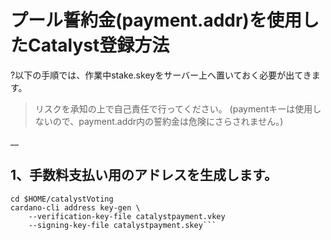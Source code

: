 # プール誓約金(payment.addr)を使用したCatalyst登録方法

?以下の手順では、作業中stake.skeyをサーバー上へ置いておく必要が出てきます。
>リスクを承知の上で自己責任で行ってください。
>(paymentキーは使用しないので、payment.addr内の誓約金は危険にさらされません。)

__
## 1、手数料支払い用のアドレスを生成します。

```mkdir $HOME/catalystVoting
cd $HOME/catalystVoting
cardano-cli address key-gen \
    --verification-key-file catalystpayment.vkey
    --signing-key-file catalystpayment.skey```

